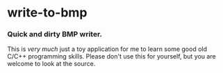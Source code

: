 # write-to-bmp
### Quick and dirty BMP writer.

This is *very much* just a toy application for me to learn some good old C/C++ programming skills. 
Please don't use this for yourself, but you are welcome to look at the source.
